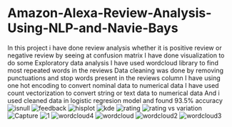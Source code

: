 # Amazon-Alexa-Review-Analysis-Using-NLP-and-Navie-Bays
In this project i have done review analysis whether it is positive review or negative review by seeing at confusion matrix
I have done visualization to do some Exploratory data analysis
I have used wordcloud library to find most repeated words in the reviews
Data cleaning was done by removing punctuations and stop words present in the reviews column
I have using one hot encoding to convert nominal data to numerical data
I have used count vectorization to convert string or text data to numerical data
And i used cleaned data in logistic regresion model and found 93.5% accuracy
![isnull](https://user-images.githubusercontent.com/75720743/123534462-f5fcea00-d73a-11eb-9b45-23e77b583e24.PNG)
![feedback](https://user-images.githubusercontent.com/75720743/123534467-fa290780-d73a-11eb-8fd4-a58010ea8356.PNG)
![hisplot](https://user-images.githubusercontent.com/75720743/123534471-fd23f800-d73a-11eb-941f-df345e1dcec1.PNG)
![kde](https://user-images.githubusercontent.com/75720743/123534472-ff865200-d73a-11eb-92ac-6149f42d8769.PNG)
![rating](https://user-images.githubusercontent.com/75720743/123534473-02814280-d73b-11eb-9d6b-082728411a02.PNG)
![rating vs variation](https://user-images.githubusercontent.com/75720743/123534474-04e39c80-d73b-11eb-905a-558115b20f47.PNG)
![Capture](https://user-images.githubusercontent.com/75720743/123534477-090fba00-d73b-11eb-935d-484b77b4434d.PNG)
![1](https://user-images.githubusercontent.com/75720743/123534481-1331b880-d73b-11eb-88eb-a0e2801b301f.PNG)
![wordcloud4](https://user-images.githubusercontent.com/75720743/123534482-17f66c80-d73b-11eb-8283-4b60beb7fb1d.PNG)
![wordcloud](https://user-images.githubusercontent.com/75720743/123534488-1cbb2080-d73b-11eb-8f25-74597bf6cc8a.PNG)
![wordcloud2](https://user-images.githubusercontent.com/75720743/123534491-1f1d7a80-d73b-11eb-996d-18297e24b381.PNG)
![wordcloud3](https://user-images.githubusercontent.com/75720743/123534494-20e73e00-d73b-11eb-85b2-3d5284c87f29.PNG)

